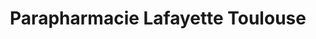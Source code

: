 ---
title: "Parapharmacie Lafayette Toulouse"
url: /toulouse/parapharmacie-lafayette-toulouse/
shop: chimiste
---
